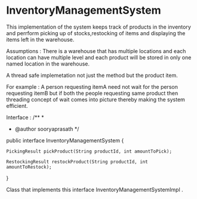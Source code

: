 # InventoryManagementSystem

This implementation of the system keeps track of products in the inventory and perrform picking up of stocks,restocking of items and displaying the items left in the warehouse.

Assumptions : 
There is a warehouse that has multiple locations and each location can have multiple level and each product will be stored in only one named location in the warehouse.

A thread safe implemetation not just the method but the product item.

For example : A person requesting itemA need not wait for the person requesting itemB but if both the people requesting same product then threading concept of wait comes into picture thereby making the system efficient.

Interface : 
/**
 *
 * @author sooryaprasath
 */

public interface InventoryManagementSystem {

    PickingResult pickProduct(String productId, int amountToPick);

    RestockingResult restockProduct(String productId, int amountToRestock);

}


Class that implements this interface InventoryManagementSystemImpl .
